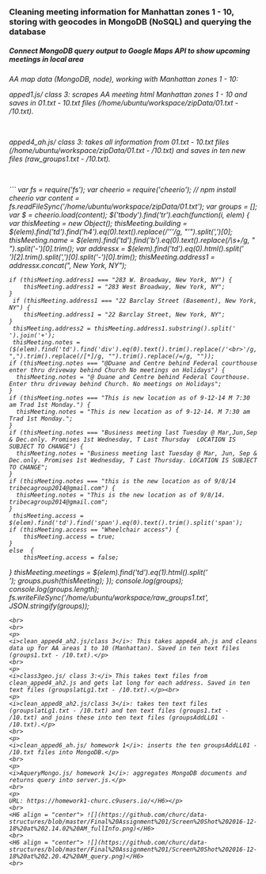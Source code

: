 <H3> Cleaning meeting information for Manhattan zones 1 - 10, storing with geocodes in MongoDB (NoSQL) and querying the database</H3>
<H5> Connect MongoDB query output to Google Maps API to show upcoming meetings in local area</H5>

<H6>AA map data (MongoDB, node), working with Manhattan zones 1 - 10:<br>
<p>
<i>apped1.js/ class 3</i>: scrapes AA meeting html Manhattan zones 1 - 10 and saves in 01.txt - 10.txt files (/home/ubuntu/workspace/zipData/01.txt - /10.txt).</p><br>
<p>
<i>apped4_ah.js/ class 3</i>: takes all information from 01.txt - 10.txt files (/home/ubuntu/workspace/zipData/01.txt - /10.txt) and saves in ten new files (raw_groups1.txt - /10.txt).</p><br>
<p>```
var fs = require('fs');
var cheerio = require('cheerio'); // npm install cheerio
var content = fs.readFileSync('/home/ubuntu/workspace/zipData/01.txt');
var groups = [];
var $ = cheerio.load(content);
$('tbody').find('tr').each(function(i, elem) {
    var thisMeeting = new Object();
    thisMeeting.building = $(elem).find('td').find('h4').eq(0).text().replace(/'&apos;'/g, "'").split(',')[0];
    thisMeeting.name = $(elem).find('td').find('b').eq(0).text().replace(/\s+/g, " ").split('-')[0].trim();
    var addressx = $(elem).find('td').eq(0).html().split('<br>')[2].trim().split(',')[0].split('-')[0].trim();
    thisMeeting.address1 = addressx.concat(", New York, NY");
   
    if (thisMeeting.address1 === "283 W. Broadway, New York, NY") {
        thisMeeting.address1 = "283 West Broadway, New York, NY";
    }
     if (thisMeeting.address1 === "22 Barclay Street (Basement), New York, NY") {
        thisMeeting.address1 = "22 Barclay Street, New York, NY";
    }
     thisMeeting.address2 = thisMeeting.address1.substring().split(' ').join('+');
     thisMeeting.notes = ($(elem).find('td').find('div').eq(0).text().trim().replace(/'<br>'/g, ",").trim().replace(/[*]/g, "").trim().replace(/=/g, ""));
    if (thisMeeting.notes === "@Duane and Centre behind Federal courthouse enter thru driveway behind Church No meetings on Holidays") {
      thisMeeting.notes = "@ Duane and Centre behind Federal Courthouse. Enter thru driveway behind Church. No meetings on Holidays"; 
    }
    if (thisMeeting.notes === "This is new location as of 9-12-14 M 7:30 am Trad 1st Monday.") {
      thisMeeting.notes = "This is new location as of 9-12-14. M 7:30 am Trad 1st Monday."; 
    }
    if (thisMeeting.notes === "Business meeting last Tuesday @ Mar,Jun,Sep & Dec.only. Promises 1st Wednesday, T Last Thursday  LOCATION IS SUBJECT TO CHANGE") {
      thisMeeting.notes = "Business meeting last Tuesday @ Mar, Jun, Sep & Dec.only. Promises 1st Wednesday, T Last Thursday. LOCATION IS SUBJECT TO CHANGE"; 
    }
    if (thisMeeting.notes === "this is the new location as of 9/8/14 tribecagroup2014@gmail.com") {
      thisMeeting.notes = "This is the new location as of 9/8/14. tribecagroup2014@gmail.com"; 
    }
     thisMeeting.access = $(elem).find('td').find('span').eq(0).text().trim().split('span');
    if (thisMeeting.access == "Wheelchair access") {
        thisMeeting.access = true;
    }
    else  {
        thisMeeting.access = false;
} 
     thisMeeting.meetings = $(elem).find('td').eq(1).html().split('<br>'); 
     groups.push(thisMeeting);
});
 console.log(groups);
 console.log(groups.length);
fs.writeFileSync('/home/ubuntu/workspace/raw_groups1.txt', JSON.stringify(groups));
```</p>
<br>
<br>
<p>
<i>clean_apped4_ah2.js/class 3</i>: This takes apped4_ah.js and cleans data up for AA areas 1 to 10 (Manhattan). Saved in ten text files (groups1.txt - /10.txt).</p>
<br>
<p>
<i>class3geo.js/ class 3:</i> This takes text files from clean_apped4_ah2.js and gets lat long for each address. Saved in ten text files (groupslatLg1.txt - /10.txt).</p><br>
<p>
<i>clean_apped8_ah2.js/class 3</i>: takes ten text files (groupslatLg1.txt - /10.txt) and ten text files (groups1.txt - /10.txt) and joins these into ten text files (groupsAddLL01 - /10.txt).</p>
<br>
<p>
<i>clean_apped6_ah.js/ homework 1</i>: inserts the ten groupsAddLL01 - /10.txt files into MongoDB.</p>
<br>
<p>
<i>AqueryMongo.js/ homework 1</i>: aggregates MongoDB documents and returns query into server.js.</p>
<br>
<p>
URL: https://homework1-churc.c9users.io/</H6></p>
<br>
<H6 align = "center"> ![](https://github.com/churc/data-structures/blob/master/Final%20Assignment%201/Screen%20Shot%202016-12-18%20at%202.14.02%20AM_fullInfo.png)</H6>
<br>
<H6 align = "center"> ![](https://github.com/churc/data-structures/blob/master/Final%20Assignment%201/Screen%20Shot%202016-12-18%20at%202.20.42%20AM_query.png)</H6>
<br>

